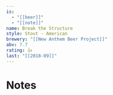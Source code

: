 ```yaml
---
is:
  - "[[beer]]"
  - "[[note]]"
name: Break the Structure
style: Stout - American
brewery: "[[New Anthem Beer Project]]"
abv: 7.7
rating: 👍
last: "[[2018-09]]"
---
```

# Notes

